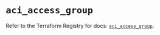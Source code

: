 # `aci_access_group`

Refer to the Terraform Registry for docs: [`aci_access_group`](https://registry.terraform.io/providers/ciscodevnet/aci/2.17.0/docs/resources/access_group).
